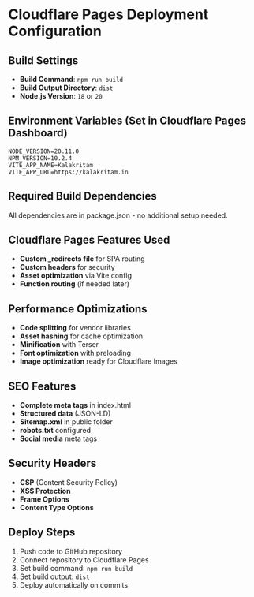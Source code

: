 # Cloudflare Pages Deployment Configuration

## Build Settings
- **Build Command**: `npm run build`
- **Build Output Directory**: `dist`
- **Node.js Version**: `18` or `20`

## Environment Variables (Set in Cloudflare Pages Dashboard)
```
NODE_VERSION=20.11.0
NPM_VERSION=10.2.4
VITE_APP_NAME=Kalakritam
VITE_APP_URL=https://kalakritam.in
```

## Required Build Dependencies
All dependencies are in package.json - no additional setup needed.

## Cloudflare Pages Features Used
- **Custom _redirects file** for SPA routing
- **Custom headers** for security
- **Asset optimization** via Vite config
- **Function routing** (if needed later)

## Performance Optimizations
- **Code splitting** for vendor libraries
- **Asset hashing** for cache optimization
- **Minification** with Terser
- **Font optimization** with preloading
- **Image optimization** ready for Cloudflare Images

## SEO Features
- **Complete meta tags** in index.html
- **Structured data** (JSON-LD)
- **Sitemap.xml** in public folder
- **robots.txt** configured
- **Social media** meta tags

## Security Headers
- **CSP** (Content Security Policy)
- **XSS Protection**
- **Frame Options**
- **Content Type Options**

## Deploy Steps
1. Push code to GitHub repository
2. Connect repository to Cloudflare Pages
3. Set build command: `npm run build`
4. Set build output: `dist`
5. Deploy automatically on commits
